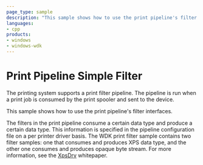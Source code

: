 ```yaml
---
page_type: sample
description: "This sample shows how to use the print pipeline's filter interfaces."
languages:
- cpp
products:
- windows
- windows-wdk
---
```



<!---
    name: Print Pipeline Simple Filter
    platform: DLL
    language: cpp
    category: Print
    description: This sample shows how to use the print pipeline's filter interfaces.
    samplefwlink: http://go.microsoft.com/fwlink/p/?LinkId=617944
--->

# Print Pipeline Simple Filter

The printing system supports a print filter pipeline. The pipeline is run when a print job is consumed by the print spooler and sent to the device.

This sample shows how to use the print pipeline's filter interfaces.

The filters in the print pipeline consume a certain data type and produce a certain data type. This information is specified in the pipeline configuration file on a per printer driver basis. The WDK print filter sample contains two filter samples: one that consumes and produces XPS data type, and the other one consumes and produces opaque byte stream. For more information, see the [XpsDrv](http://msdn.microsoft.com/en-us/windows/hardware/gg463364) whitepaper.
